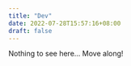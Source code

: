 ```yaml
---
title: "Dev"
date: 2022-07-28T15:57:16+08:00
draft: false
---
```


Nothing to see here... Move along!
